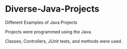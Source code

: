 # Diverse-Java-Projects
Different Examples of Java Projects

Projects were programmed using the Java.

Classes, Controllers, JUnit tests, and methods were used.
